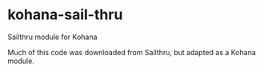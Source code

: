 kohana-sail-thru
================

Sailthru module for Kohana

Much of this code was downloaded from Sailthru, but adapted as a Kohana module.
